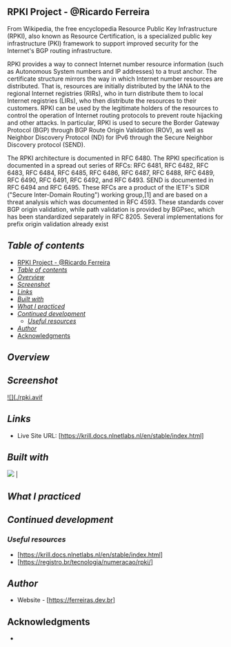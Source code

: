 ## RPKI Project - @Ricardo Ferreira
From Wikipedia, the free encyclopedia
Resource Public Key Infrastructure (RPKI), also known as Resource Certification, is a specialized public key infrastructure (PKI) framework to support improved security for the Internet's BGP routing infrastructure.

RPKI provides a way to connect Internet number resource information (such as Autonomous System numbers and IP addresses) to a trust anchor. The certificate structure mirrors the way in which Internet number resources are distributed. That is, resources are initially distributed by the IANA to the regional Internet registries (RIRs), who in turn distribute them to local Internet registries (LIRs), who then distribute the resources to their customers. RPKI can be used by the legitimate holders of the resources to control the operation of Internet routing protocols to prevent route hijacking and other attacks. In particular, RPKI is used to secure the Border Gateway Protocol (BGP) through BGP Route Origin Validation (ROV), as well as Neighbor Discovery Protocol (ND) for IPv6 through the Secure Neighbor Discovery protocol (SEND).

The RPKI architecture is documented in RFC 6480. The RPKI specification is documented in a spread out series of RFCs: RFC 6481, RFC 6482, RFC 6483, RFC 6484, RFC 6485, RFC 6486, RFC 6487, RFC 6488, RFC 6489, RFC 6490, RFC 6491, RFC 6492, and RFC 6493. SEND is documented in RFC 6494 and RFC 6495. These RFCs are a product of the IETF's SIDR ("Secure Inter-Domain Routing") working group,[1] and are based on a threat analysis which was documented in RFC 4593. These standards cover BGP origin validation, while path validation is provided by BGPsec, which has been standardized separately in RFC 8205. Several implementations for prefix origin validation already exist
## _Table of contents_
- [RPKI Project - @Ricardo Ferreira](#rpki-project---ricardo-ferreira)
- [_Table of contents_](#table-of-contents)
- [_Overview_](#overview)
- [_Screenshot_](#screenshot)
- [_Links_](#links)
- [_Built with_](#built-with)
- [_What I practiced_](#what-i-practiced)
- [_Continued development_](#continued-development)
  - [_Useful resources_](#useful-resources)
- [_Author_](#author)
- [Acknowledgments](#acknowledgments)
## _Overview_


## _Screenshot_
[![](./rpki.avif]()
## _Links_
- Live Site URL: [https://krill.docs.nlnetlabs.nl/en/stable/index.html] 
## _Built with_

 ![](https://ferreiras.dev.br/assets/images/icons/git-scm-icon.svg) | 

 ## _What I practiced_

## _Continued development_

### _Useful resources_
- [https://krill.docs.nlnetlabs.nl/en/stable/index.html] 
- [https://registro.br/tecnologia/numeracao/rpki/] 
## _Author_
- Website - [https://ferreiras.dev.br] 
## Acknowledgments
- 

